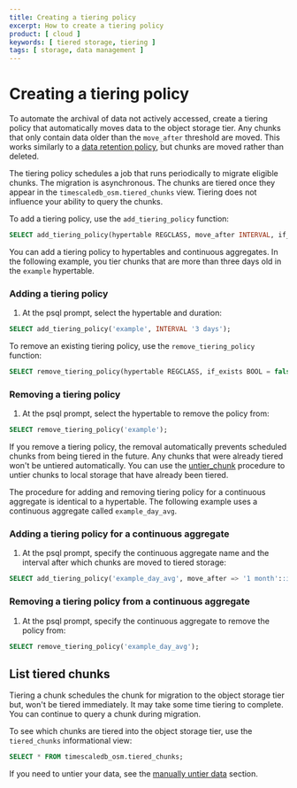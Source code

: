 ```yaml
---
title: Creating a tiering policy
excerpt: How to create a tiering policy
product: [ cloud ]
keywords: [ tiered storage, tiering ]
tags: [ storage, data management ]
---
```


# Creating a tiering policy

To automate the archival of data not actively accessed, create a tiering policy that
automatically moves data to the object storage tier. Any chunks that only contain data
older than the `move_after` threshold are moved. This works similarly to a
[data retention policy](https://docs.timescale.com/use-timescale/latest/data-retention/), but chunks are moved rather than deleted.

The tiering policy schedules a job that runs periodically to migrate
eligible chunks. The migration is asynchronous.
The chunks are tiered once they appear in the `timescaledb_osm.tiered_chunks` view.
Tiering does not influence your ability to query the chunks.

To add a tiering policy, use the `add_tiering_policy` function:

```sql
SELECT add_tiering_policy(hypertable REGCLASS, move_after INTERVAL, if_not_exists BOOL = false);
```

You can add a tiering policy to hypertables and continuous aggregates. In the following example, you tier chunks that are more than three days old in the `example` hypertable.

<Procedure>

### Adding a tiering policy

1. At the psql prompt, select the hypertable and duration:

```sql
SELECT add_tiering_policy('example', INTERVAL '3 days');
```

</Procedure>

To remove an existing tiering policy, use the `remove_tiering_policy` function:

```sql
SELECT remove_tiering_policy(hypertable REGCLASS, if_exists BOOL = false);
```

<Procedure>

### Removing a tiering policy

1. At the psql prompt, select the hypertable to remove the policy from:

```sql
SELECT remove_tiering_policy('example');
```

</Procedure>

If you remove a tiering policy, the removal automatically prevents scheduled chunks from being tiered in the future.
Any chunks that were already tiered won't be untiered automatically. You can use the [untier_chunk][untier-data] procedure 
to untier chunks to local storage that have already been tiered.

The procedure for adding and removing tiering policy for a continuous aggregate is identical to a hypertable. The following example uses a continuous aggregate called `example_day_avg`.

<Procedure>

### Adding a tiering policy for a continuous aggregate

1. At the psql prompt, specify the continuous aggregate name and the interval after which chunks are moved to  tiered storage:

```sql
SELECT add_tiering_policy('example_day_avg', move_after => '1 month'::interval)
```

</Procedure>

<Procedure>

### Removing a tiering policy from a continuous aggregate

1. At the psql prompt, specify the continuous aggregate to remove the policy from:

```sql
SELECT remove_tiering_policy('example_day_avg');
```

</Procedure>

## List tiered chunks

<Highlight type="info">
Tiering a chunk schedules the chunk for migration to the object storage tier but, won't be tiered immediately. 
It may take some time tiering to complete. You can continue to query a chunk during migration.
</Highlight>

To see which chunks are tiered into the object storage tier, use the `tiered_chunks`
informational view:

```sql
SELECT * FROM timescaledb_osm.tiered_chunks;
```

If you need to untier your data, see the
[manually untier data][untier-data] section.


[untier-data]: /use-timescale/:currentVersion:/data-tiering/untier-data/
